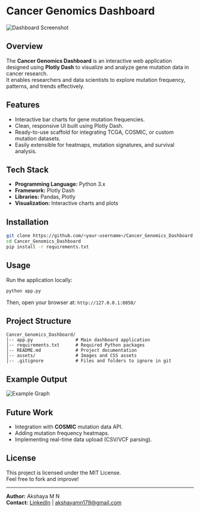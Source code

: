 # Cancer Genomics Dashboard

![Dashboard Screenshot](assets/dashboard_placeholder.png)

## Overview
The **Cancer Genomics Dashboard** is an interactive web application designed using **Plotly Dash** to visualize and analyze gene mutation data in cancer research.  
It enables researchers and data scientists to explore mutation frequency, patterns, and trends effectively.

## Features
- Interactive bar charts for gene mutation frequencies.
- Clean, responsive UI built using Plotly Dash.
- Ready-to-use scaffold for integrating TCGA, COSMIC, or custom mutation datasets.
- Easily extensible for heatmaps, mutation signatures, and survival analysis.

## Tech Stack
- **Programming Language:** Python 3.x
- **Framework:** Plotly Dash
- **Libraries:** Pandas, Plotly
- **Visualization:** Interactive charts and plots

## Installation
```bash
git clone https://github.com/<your-username>/Cancer_Genomics_Dashboard.git
cd Cancer_Genomics_Dashboard
pip install -r requirements.txt
```

## Usage
Run the application locally:
```bash
python app.py
```
Then, open your browser at: `http://127.0.0.1:8050/`

## Project Structure
```
Cancer_Genomics_Dashboard/
│-- app.py                # Main dashboard application
│-- requirements.txt      # Required Python packages
│-- README.md             # Project documentation
│-- assets/               # Images and CSS assets
│-- .gitignore            # Files and folders to ignore in git
```

## Example Output
![Example Graph](assets/dashboard_placeholder.png)

## Future Work
- Integration with **COSMIC** mutation data API.
- Adding mutation frequency heatmaps.
- Implementing real-time data upload (CSV/VCF parsing).

## License
This project is licensed under the MIT License.  
Feel free to fork and improve!

---

**Author:** Akshaya M N  
**Contact:** [LinkedIn](https://linkedin.com/in/akshaya-mn) | akshayamn179@gmail.com
